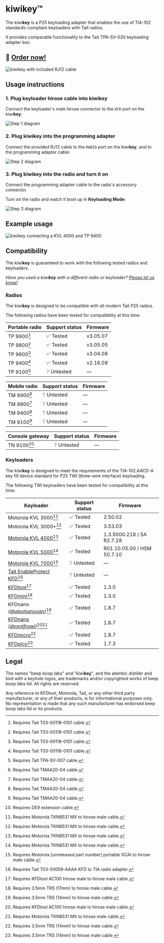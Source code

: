 kiwi**key**™
============

The kiwi**key** is a P25 keyloading adapter that enables the use of TIA-102 standards-compliant keyloaders with Tait radios.

It provides comparable functionality to the Tait TPA-SV-020 keyloading adapter box.

## 🛒 [Order now!](https://shop.beepbooplabs.ltd/products/kiwikey)

![kiwi**key** with included RJ12 cable](images/kiwikey.jpg)

## Usage instructions

### 1. Plug keyloader hirose cable into kiwi**key**

Connect the keyloader's male hirose connector to the `KFD` port on the kiwi**key**:

![Step 1 diagram](<images/instructions/1.png>)

### 2. Plug kiwi**key** into the programming adapter

Connect the provided RJ12 cable to the `RADIO` port on the kiwi**key**, and to the programming adapter cable:

![Step 2 diagram](<images/instructions/2.png>)

### 3. Plug kiwi**key** into the radio and turn it on

Connect the programming adapter cable to the radio's accessory connector.

Turn on the radio and watch it boot up in **Keyloading Mode**:

![Step 3 diagram](<images/instructions/3.png>)

## Example usage

![kiwi**key** connecting a KVL 4000 and TP 9400](images/kvl4000.jpg)

## Compatibility

The kiwi**key** is guaranteed to work with the following tested radios and keyloaders.

*Have you used a kiwi**key** with a different radio or keyloader? [Please let us know!](mailto:info@beepbooplabs.ltd)*

### Radios

The kiwi**key** is designed to be compatible with all modern Tait P25 radios.

The following radios have been tested for compatibility at this time:

| Portable radio        | Support status | Firmware |
|-----------------------|----------------|----------|
| TP 9900[^tpcable]     | ✅ Tested      | v3.05.07 |
| TP 9800[^tpcable]     | ✅ Tested      | v3.05.05 |
| TP 9600[^tpcable]     | ✅ Tested      | v3.04.08 |
| TP 9400[^tpcable]     | ✅ Tested      | v2.16.09 |
| TP 9100[^tp9100cable] | ❔ Untested    | —        |

| Mobile radio      | Support status | Firmware |
|-------------------|----------------|----------|
| TM 9900[^tmcable] | ❔ Untested    | —        |
| TM 9800[^tmcable] | ❔ Untested    | —        |
| TM 9400[^tmcable] | ❔ Untested    | —        |
| TM 9100[^tmcable] | ❔ Untested    | —        |

| Console gateway       | Support status | Firmware |
|-----------------------|----------------|----------|
| TN 9100[^serialcable] | ❔ Untested    | —        |

### Keyloaders

The kiwi**key** is designed to meet the requirements of the TIA-102.AACD-A key fill device standard for P25 TWI (three-wire interface) keyloading.

The following TWI keyloaders have been tested for compatibility at this time:

| Keyloader                                                                                                                           | Support status | Firmware                   |
|-------------------------------------------------------------------------------------------------------------------------------------|----------------|----------------------------|
| Motorola KVL 3000[^mxtohirose]                                                                                                      | ✅ Tested      | 2.50.02                    |
| Motorola KVL 3000+[^mxtohirose]                                                                                                     | ✅ Tested      | 3.53.03                    |
| [Motorola KVL 4000](https://www.motorolasolutions.com/en_us/products/p25-products/security/kvl-4000.html)[^mxtohirose]              | ✅ Tested      | 1.3.5000.218 / SA R2.7.28  |
| [Motorola KVL 5000](https://www.motorolasolutions.com/en_us/products/p25-products/security/kvl-5000.html)[^mxtohirose]              | ✅ Tested      | R01.10.05.00 / HSM 50.7.10 |
| [Motorola KVL 7000](https://www.motorolasolutions.com/en_us/products/p25-products/security/kvl-7000.html)[^gcaitohirose]            | ❔ Untested    | —                          |
| [Tait EnableProtect KFD](https://www.taitcommunications.com/products/tait-enable-network-management/enableprotect#KFD)[^taittiabox] | ❔ Untested    | —                          |
| [KFDtool](https://store.kfdtool.com/)[^hirosetohirose]                                                                              | ✅ Tested      | 1.3.0                      |
| [KFDmini](https://www.ebay.com/itm/144716303249)[^trs17tohirose]                                                                    | ✅ Tested      | 1.3.0                      |
| KFDnano *([@alexhanyuan](https://github.com/@alexhanyuan))*[^trs14tohirose]                                                         | ✅ Tested      | 1.8.7                      |
| [KFDnano](https://www.ebay.com/usr/rentfrowj) *([@rentfrowj](https://github.com/@rentfrowj))*[^hirosetohirose][^mxtohirose]         | ✅ Tested      | 1.8.7                      |
| [KFDmicro](https://store.w3axl.com/products/kfdmicro-3d-printed-case-1)[^trs14tohirose]                                             | ✅ Tested      | 1.8.7                      |
| [KFDpico](https://www.ebay.com/itm/297004299797)[^trs14tohirose]                                                                    | ✅ Tested      | 1.7.3                      |

## Legal

The names "beep boop labs" and "kiwi**key**", and the alembic distiller and bird with a keyhole logos, are trademarks and/or copyrighted works of beep boop labs ltd. All rights are reserved.

Any reference to KFDtool, Motorola, Tait, or any other third party manufacturer, or any of their products, is for informational purposes only. No representation is made that any such manufacturer has endorsed beep boop labs ltd or its products.


[^gcaitohirose]: Requires Motorola [unreleased part number] portable GCAI to hirose male cable.
[^hirosetohirose]: Requires KFDtool AC100 hirose male to hirose male cable.
[^mxtohirose]: Requires Motorola TKN8531 MX to hirose male cable.
[^serialcable]: Requires DE9 extension cable.
[^taittiabox]: Requires Tait T03-00059-AAAA KFD to TIA radio adapter.
[^tmcable]: Requires Tait TMAA20-04 cable.
[^tpcable]: Requires Tait T03-00118-0101 cable.
[^tp9100cable]: Requires Tait TPA-SV-007 cable.
[^trs14tohirose]: Requires 3.5mm TRS (14mm) to hirose male cable.
[^trs17tohirose]: Requires 3.5mm TRS (17mm) to hirose male cable.
